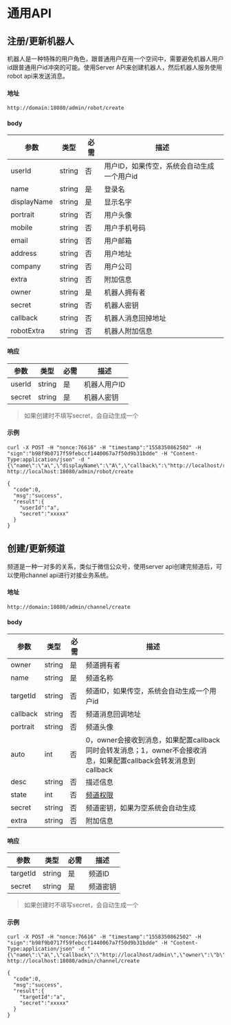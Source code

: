 # 通用API
## 注册/更新机器人
机器人是一种特殊的用户角色，跟普通用户在用一个空间中，需要避免机器人用户id跟普通用户id冲突的可能。使用Server API来创建机器人，然后机器人服务使用robot api来发送消息。
#### 地址
```
http://domain:18080/admin/robot/create
```
#### body
| 参数 | 类型 | 必需 | 描述 |
| ------ | ------ | --- | ------ |
| userId | string | 否 | 用户ID，如果传空，系统会自动生成一个用户id |
| name | string | 是 | 登录名 |
| displayName | string | 是 | 显示名字 |
| portrait | string | 否 | 用户头像 |
| mobile | string | 否 | 用户手机号码 |
| email | string | 否 | 用户邮箱 |
| address | string | 否 | 用户地址 |
| company | string | 否 | 用户公司 |
| extra | string | 否 | 附加信息 |
| owner | string | 是 | 机器人拥有者 |
| secret | string | 否 | 机器人密钥 |
| callback | string | 否 | 机器人消息回掉地址 |
| robotExtra | string | 否 | 机器人附加信息 |


#### 响应
| 参数 | 类型 | 必需 | 描述 |
| ------ | ------ | --- | ------ |
| userId | string | 是 | 机器人用户ID |
| secret | string | 是 | 机器人密钥 |
> 如果创建时不填写secret，会自动生成一个

#### 示例
```
curl -X POST -H "nonce:76616" -H "timestamp":"1558350862502" -H "sign":"b98f9b0717f59febccf1440067a7f50d9b31bdde" -H "Content-Type:application/json" -d "{\"name\":\"a\",\"displayName\":\"A\",\"callback\":\"http://localhost/robot\",\"owner\":\"b\"}" http://localhost:18080/admin/robot/create

{
  "code":0,
  "msg":"success",
  "result":{
    "userId":"a",
    "secret":"xxxxx"
  }
}
```

## 创建/更新频道
频道是一种一对多的关系，类似于微信公众号，使用server api创建完频道后，可以使用channel api进行对接业务系统。

#### 地址
```
http://domain:18080/admin/channel/create
```
#### body
| 参数 | 类型 | 必需 | 描述 |
| ------ | ------ | --- | ------ |
| owner | string | 是 | 频道拥有者 |
| name | string | 是 | 频道名称 |
| targetId | string | 否 | 频道ID，如果传空，系统会自动生成一个用户id |
| callback | string | 否 | 频道消息回调地址 |
| portrait | string | 否 | 频道头像 |
| auto | int | 否 | 0，owner会接收到消息，如果配置callback同时会转发消息；1，owner不会接收消息，如果配置callback会转发消息到callback |
| desc | string | 否 | 描述信息 |
| state | int | 否 | [频道权限](../../base_knowledge/channel.md##频道属性) |
| secret | string | 否 | 频道密钥，如果为空系统会自动生成 |
| extra | string | 否 | 附加信息 |

#### 响应
| 参数 | 类型 | 必需 | 描述 |
| ------ | ------ | --- | ------ |
| targetId | string | 是 | 频道ID |
| secret | string | 是 | 频道密钥 |
> 如果创建时不填写secret，会自动生成一个

#### 示例
```
curl -X POST -H "nonce:76616" -H "timestamp":"1558350862502" -H "sign":"b98f9b0717f59febccf1440067a7f50d9b31bdde" -H "Content-Type:application/json" -d "{\"name\":\"a\",\"callback\":\"http://localhost/admin\",\"owner\":\"b\"}" http://localhost:18080/admin/channel/create

{
  "code":0,
  "msg":"success",
  "result":{
    "targetId":"a",
    "secret":"xxxxx"
  }
}
```
